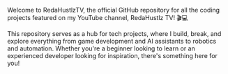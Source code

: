 Welcome to RedaHustlzTV, the official GitHub repository for all the coding projects featured on my YouTube channel, RedaHustlz TV! 🎬💻

This repository serves as a hub for tech projects, where I build, break, and explore everything from game development and AI assistants to robotics and automation. Whether you're a beginner looking to learn or an experienced developer looking for inspiration, there's something here for you!

